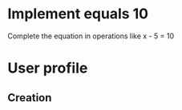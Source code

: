 # Implement equals 10
Complete the equation in operations like x - 5 = 10

# User profile
## Creation
